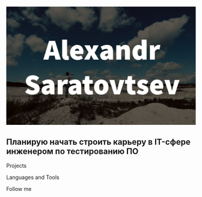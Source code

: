 ![Header](https://github.com/AlexSartsev/AlexSartsev/blob/main/asserts/photo_2023-01-17_21-49-56.jpg)

## Планирую начать строить карьеру в IT-сфере инженером по тестированию ПО

Projects

Languages and Tools

Follow me